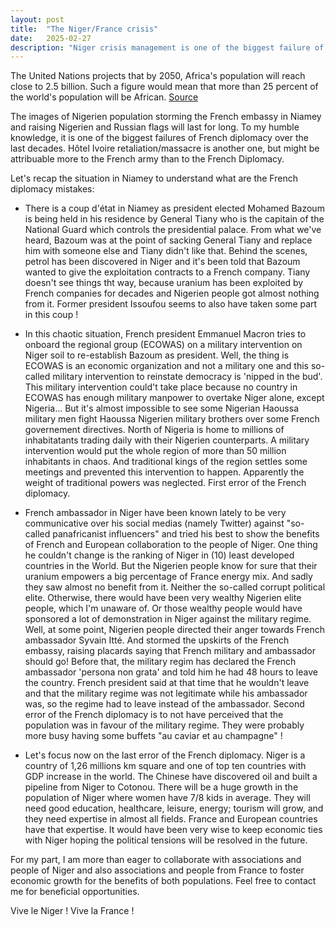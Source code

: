 ```yaml
---
layout: post
title:  "The Niger/France crisis"
date:   2025-02-27
description: "Niger crisis management is one of the biggest failure of French diplomacy over the last decades"
---
```


<p class="intro"><span class="dropcap">T</span>he United Nations projects that by 2050, Africa's population will reach close to 2.5 billion. Such a figure would mean that more than 25 percent of the world's population will be African. <a href="https://www.imf.org/-/media/Files/Publications/Fandd/Article/2023/September/Picture-this-0923.ashx">Source</a></p>

The images of Nigerien population storming the French embassy in Niamey and raising Nigerien and Russian flags will last for long. To my humble knowledge, it is one of the biggest failures of French diplomacy over the last decades. Hôtel Ivoire retaliation/massacre is another one, but might be attribuable more to the French army than to the French  Diplomacy.

Let's recap the situation in Niamey to understand what are the French diplomacy mistakes:
- There is a coup d'état in Niamey as president elected Mohamed Bazoum is being held in his residence by General Tiany who is the capitain of the National Guard which controls the presidential palace. From what we've heard, Bazoum was at the point of sacking General Tiany and replace him with someone else and Tiany didn't like that. Behind the scenes, petrol has been discovered in Niger and it's been told that Bazoum wanted to give the exploitation contracts to a French company. Tiany doesn't see things tht way, because uranium has been exploited by French companies for decades and Nigerien people got almost nothing from it. Former president Issoufou seems to also have taken some part in this coup !

- In this chaotic situation, French president Emmanuel Macron tries to onboard the regional group (ECOWAS) on a military intervention on Niger soil to re-establish Bazoum as president. Well, the thing is ECOWAS is an economic organization and not a military one and this so-called military intervention to reinstate democracy is 'nipped in the bud'. This military intervention could't take place because no country in ECOWAS has enough military manpower to overtake Niger alone, except Nigeria... But it's almost impossible to see some Nigerian Haoussa military men fight Haoussa Nigerien military brothers over some French governement directives. North of Nigeria is home to millions of inhabitatants trading daily with their Nigerien counterparts. A military intervention would put the whole region of more than 50 million inhabitants in chaos. And traditional kings of the region settles some meetings and prevented this intervention to happen. Apparently the weight of traditional powers was neglected. First error of the French diplomacy.

- French ambassador in Niger have been known lately to be very communicative over his social medias (namely Twitter) against "so-called panafricanist influencers" and tried his best to show the benefits of French and European collaboration to the people of Niger. One thing he couldn't change is the ranking of Niger in (10) least developed countries in the World. But the Nigerien people know for sure that their uranium empowers a big percentage of France energy mix. And sadly they saw almost no benefit from it. Neither the so-called corrupt political elite. Otherwise, there would have been very wealthy Nigerien elite people, which I'm unaware of. Or those wealthy people would have sponsored a lot of demonstration in Niger against the military regime. Well, at some point, Nigerien people directed their anger towards French ambassador Syvain Itté. And stormed the upskirts of the French embassy, raising placards saying that French military and ambassador should go! Before that, the military regim has declared the French ambassador 'persona non grata' and told him he had 48 hours to leave the country. French president said at that time that he wouldn't leave and that the military regime was not legitimate while his ambassador was, so the regime had to leave instead of the ambassador. Second error of the French diplomacy is to not have perceived that the population was in favour of the military regime. They were probably more busy having some buffets "au caviar et au champagne" !

- Let's focus now on the last error of the French diplomacy. Niger is a country of 1,26 millions km square and one of top ten countries with GDP increase in the world. The Chinese have discovered oil and built a pipeline from Niger to Cotonou. There will be a huge growth in the population of Niger where women have 7/8 kids in average. They will need good education,  healthcare, leisure, energy; tourism will grow, and they need expertise in almost all fields. France and European countries have that expertise. It would have been very wise to keep economic ties with Niger hoping the political tensions will be resolved in the future.

For my part, I am more than eager to collaborate with associations and people of Niger and also associations and people from France to foster economic growth for the benefits of both populations. Feel free to contact me for beneficial opportunities.

Vive le Niger !
Vive la France !
